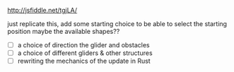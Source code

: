 


http://jsfiddle.net/tgjLA/

just replicate this, add some starting choice to be able to select the starting position
maybe the available shapes??


- [ ] a choice of direction the glider and obstacles
- [ ] a choice of different gliders & other structures
- [ ] rewriting the mechanics of the update in Rust